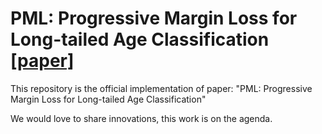 # PML: Progressive Margin Loss for Long-tailed Age Classification [[paper]](https://openaccess.thecvf.com/content/CVPR2021/papers/Deng_PML_Progressive_Margin_Loss_for_Long-Tailed_Age_Classification_CVPR_2021_paper.pdf)
This repository is the official implementation of paper: "PML: Progressive Margin Loss for Long-tailed Age Classification"

We would love to share innovations, this work is on the agenda.
